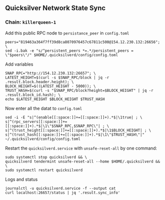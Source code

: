 ## Quicksilver Network State Sync
### Chain: `killerqueen-1`
Add this public RPC node to `persistance_peer` in `config.toml`
```
peers="819463a364f7ff39d8ca8070976457c67811c500@154.12.230.132:26656"; \
sed -i.bak -e "s/^persistent_peers *=.*/persistent_peers = \"$peers\"/" $HOME/.quicksilverd/config/config.toml
```
Add variables
```
SNAP_RPC="http://154.12.230.132:26657"; \
LATEST_HEIGHT=$(curl -s $SNAP_RPC/block | jq -r .result.block.header.height); \
BLOCK_HEIGHT=$((LATEST_HEIGHT - 5000)); \
TRUST_HASH=$(curl -s "$SNAP_RPC/block?height=$BLOCK_HEIGHT" | jq -r .result.block_id.hash); \
echo $LATEST_HEIGHT $BLOCK_HEIGHT $TRUST_HASH
```
Now enter all the datat to `config.toml`
```
sed -i -E "s|^(enable[[:space:]]+=[[:space:]]+).*$|\1true| ; \
s|^(rpc_servers[[:space:]]+=[[:space:]]+).*$|\1\"$SNAP_RPC,$SNAP_RPC\"| ; \
s|^(trust_height[[:space:]]+=[[:space:]]+).*$|\1$BLOCK_HEIGHT| ; \
s|^(trust_hash[[:space:]]+=[[:space:]]+).*$|\1\"$TRUST_HASH\"|" ~/.quicksilverd/config/config.toml
```
Restart the `quicksilverd.service` with `unsafe-reset-all` by one command:
```
sudo systemctl stop quicksilverd && \
quicksilverd tendermint unsafe-reset-all --home $HOME/.quicksilverd && \
sudo systemctl restart quicksilverd
```
Logs and status
```
journalctl -u quicksilverd.service -f --output cat
curl localhost:26657/status | jq '.result.sync_info'
```
